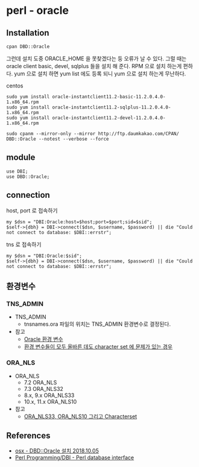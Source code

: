 # perl - oracle

## Installation
```
cpan DBD::Oracle
```

그런데 설치 도중 ORACLE_HOME 을 못찾겠다는 둥 오류가 날 수 있다. 그럴 때는 oracle client basic, devel, sqlplus 들을 설치 해 준다. RPM 으로 설치 하는게 편하다. yum 으로 설치 하면 yum list 에도 등록 되니 yum 으로 설치 하는게 무난하다.

centos
```
sudo yum install oracle-instantclient11.2-basic-11.2.0.4.0-1.x86_64.rpm
sudo yum install oracle-instantclient11.2-sqlplus-11.2.0.4.0-1.x86_64.rpm
sudo yum install oracle-instantclient11.2-devel-11.2.0.4.0-1.x86_64.rpm
```


```
sudo cpanm --mirror-only --mirror http://ftp.daumkakao.com/CPAN/ DBD::Oracle --notest --verbose --force
```

## module
```
use DBI;
use DBD::Oracle;
```

## connection
host, port 로 접속하기
```
my $dsn = "DBI:Oracle:host=$host;port=$port;sid=$sid";
$self->{dbh} = DBI->connect($dsn, $username, $password) || die "Could not connect to database: $DBI::errstr";
```

tns 로 접속하기
```
my $dsn = "DBI:Oracle:$sid";
$self->{dbh} = DBI->connect($dsn, $username, $password) || die "Could not connect to database: $DBI::errstr";
```

## 환경변수

### TNS_ADMIN
* TNS_ADMIN
  * tnsnames.ora 파일의 위치는 TNS_ADMIN 환경변수로 결정된다.
* 참고
  * [Oracle 환경 변수](https://www.ibm.com/support/knowledgecenter/ko/SSEPGG_11.1.0/com.ibm.data.fluidquery.doc/topics/iiylsorcenvvars.html)
  * [환경 변수들이 모두 올바른 데도 character set 에 문제가 있는 경우](http://dbtech.co.kr/bbs/?bo_c=1040&bo_v=121)
  
### ORA_NLS
* ORA_NLS
  * 7.2 ORA_NLS
  * 7.3 ORA_NLS32
  * 8.x, 9.x ORA_NLS33
  * 10.x, 11.x ORA_NLS10
* 참고
  * [ORA_NLS33, ORA_NLS10 그리고 Characterset](https://talkativelee.tistory.com/24)

## References
* [osx - DBD::Oracle 설치 2018.10.05](https://junho85.pe.kr/1102)
* [Perl Programming/DBI - Perl database interface](https://en.wikibooks.org/wiki/Perl_Programming/DBI_-_Perl_database_interface)
